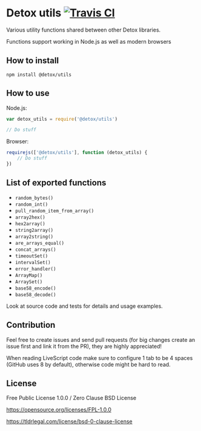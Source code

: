 # Detox utils [![Travis CI](https://img.shields.io/travis/Detox/utils/master.svg?label=Travis%20CI)](https://travis-ci.org/Detox/utils)
Various utility functions shared between other Detox libraries.

Functions support working in Node.js as well as modern browsers

## How to install
```
npm install @detox/utils
```

## How to use
Node.js:
```javascript
var detox_utils = require('@detox/utils')

// Do stuff
```
Browser:
```javascript
requirejs(['@detox/utils'], function (detox_utils) {
    // Do stuff
})
```

## List of exported functions
* `random_bytes()`
* `random_int()`
* `pull_random_item_from_array()`
* `array2hex()`
* `hex2array()`
* `string2array()`
* `array2string()`
* `are_arrays_equal()`
* `concat_arrays()`
* `timeoutSet()`
* `intervalSet()`
* `error_handler()`
* `ArrayMap()`
* `ArraySet()`
* `base58_encode()`
* `base58_decode()`

Look at source code and tests for details and usage examples.

## Contribution
Feel free to create issues and send pull requests (for big changes create an issue first and link it from the PR), they are highly appreciated!

When reading LiveScript code make sure to configure 1 tab to be 4 spaces (GitHub uses 8 by default), otherwise code might be hard to read.

## License
Free Public License 1.0.0 / Zero Clause BSD License

https://opensource.org/licenses/FPL-1.0.0

https://tldrlegal.com/license/bsd-0-clause-license
